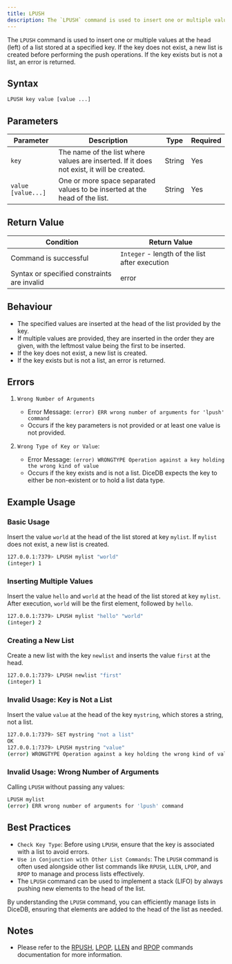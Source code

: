 ```yaml
---
title: LPUSH
description: The `LPUSH` command is used to insert one or multiple values at the head (left) of a list stored at a specified key. If the key does not exist, a new list is created before performing the push operations. If the key exists but is not a list, an error is returned.
---
```


The `LPUSH` command is used to insert one or multiple values at the head (left) of a list stored at a specified key. If the key does not exist, a new list is created before performing the push operations. If the key exists but is not a list, an error is returned.

## Syntax

```bash
LPUSH key value [value ...]
```

## Parameters

| Parameter          | Description                                                                               | Type   | Required |
| ------------------ | ----------------------------------------------------------------------------------------- | ------ | -------- |
| `key`              | The name of the list where values are inserted. If it does not exist, it will be created. | String | Yes      |
| `value [value...]` | One or more space separated values to be inserted at the head of the list.                | String | Yes      |

## Return Value

| Condition                                   | Return Value                                   |
| ------------------------------------------- | ---------------------------------------------- |
| Command is successful                       | `Integer` - length of the list after execution |
| Syntax or specified constraints are invalid | error                                          |

## Behaviour

- The specified values are inserted at the head of the list provided by the key.
- If multiple values are provided, they are inserted in the order they are given, with the leftmost value being the first to be inserted.
- If the key does not exist, a new list is created.
- If the key exists but is not a list, an error is returned.

## Errors

1. `Wrong Number of Arguments`

   - Error Message: `(error) ERR wrong number of arguments for 'lpush' command`
   - Occurs if the key parameters is not provided or at least one value is not provided.

2. `Wrong Type of Key or Value`:

   - Error Message: `(error) WRONGTYPE Operation against a key holding the wrong kind of value`
   - Occurs if the key exists and is not a list. DiceDB expects the key to either be non-existent or to hold a list data type.

## Example Usage

### Basic Usage

Insert the value `world` at the head of the list stored at key `mylist`. If `mylist` does not exist, a new list is created.

```bash
127.0.0.1:7379> LPUSH mylist "world"
(integer) 1
```

### Inserting Multiple Values

Insert the value `hello` and `world` at the head of the list stored at key `mylist`. After execution, `world` will be the first element, followed by `hello`.

<!-- Once LRANGE command is added, update docs to use LRANGE in examples. -->

```bash
127.0.0.1:7379> LPUSH mylist "hello" "world"
(integer) 2
```

### Creating a New List

Create a new list with the key `newlist` and inserts the value `first` at the head.

```bash
127.0.0.1:7379> LPUSH newlist "first"
(integer) 1
```

### Invalid Usage: Key is Not a List

Insert the value `value` at the head of the key `mystring`, which stores a string, not a list.

```bash
127.0.0.1:7379> SET mystring "not a list"
OK
127.0.0.1:7379> LPUSH mystring "value"
(error) WRONGTYPE Operation against a key holding the wrong kind of value
```

### Invalid Usage: Wrong Number of Arguments

Calling `LPUSH` without passing any values:

```bash
LPUSH mylist
(error) ERR wrong number of arguments for 'lpush' command
```

## Best Practices

- `Check Key Type`: Before using `LPUSH`, ensure that the key is associated with a list to avoid errors.
- `Use in Conjunction with Other List Commands`: The `LPUSH` command is often used alongside other list commands like `RPUSH`, `LLEN`, `LPOP`, and `RPOP` to manage and process lists effectively.
- The `LPUSH` command can be used to implement a stack (LIFO) by always pushing new elements to the head of the list.

By understanding the `LPUSH` command, you can efficiently manage lists in DiceDB, ensuring that elements are added to the head of the list as needed.

## Notes
- Please refer to the [RPUSH](/commands/rpush), [LPOP](/commands/lpop), [LLEN](/commands/llen) and [RPOP](/commands/rpop) commands documentation for more information.